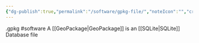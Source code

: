 ```yaml
---
{"dg-publish":true,"permalink":"/software/gpkg-file/","noteIcon":"","created":"2025-05-20T09:18:17.333-05:00"}
---
```


.gpkg
#software 
A [[GeoPackage\|GeoPackage]] is an [[SQLite\|SQLite]] Database file
